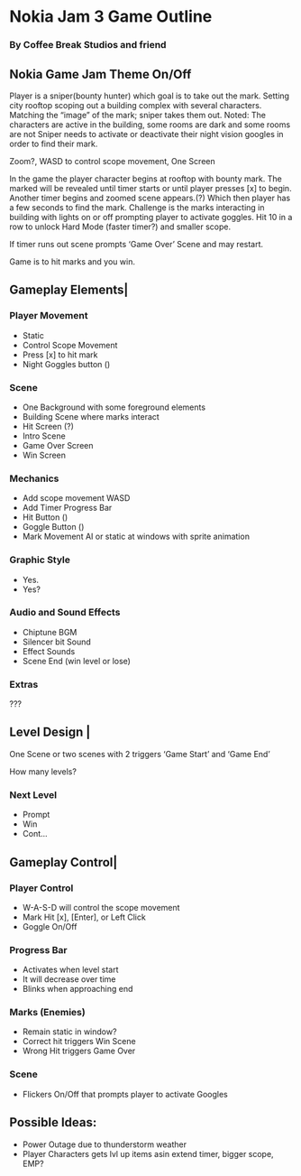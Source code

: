 # Nokia Jam 3 Game Outline
### By Coffee Break Studios and friend

## Nokia Game Jam Theme On/Off

Player is a sniper(bounty hunter) which goal is to take out the mark.
Setting city rooftop scoping out a building complex with several characters.
Matching the “image” of the mark; sniper takes them out.
Noted: The characters are active in the building, some rooms are dark and some rooms are not
Sniper needs to activate or deactivate their night vision googles in order to find their mark.

Zoom?, WASD to control scope movement, One Screen

In the game the player character begins at rooftop with bounty mark. The marked will be revealed until timer starts or until player presses [x] to begin. Another timer begins and zoomed scene appears.(?) Which then player has a few seconds to find the mark. Challenge is the marks interacting in building with lights on or off prompting player to activate goggles. Hit 10 in a row to unlock Hard Mode (faster timer?) and smaller scope.

If timer runs out scene prompts ‘Game Over’ Scene and may restart.

Game is to hit marks and you win.

## Gameplay Elements|

### Player Movement
* Static
* Control Scope Movement 
* Press [x] to  hit mark
* Night Goggles button ()

### Scene
* One Background with some foreground elements
* Building Scene where marks interact
* Hit Screen (?)
* Intro Scene
* Game Over Screen
* Win Screen

### Mechanics
* Add scope movement WASD
* Add Timer Progress Bar 
* Hit Button ()
* Goggle Button ()
* Mark Movement AI or static at windows with sprite animation

### Graphic Style 
* Yes.
* Yes?

### Audio and Sound Effects
* Chiptune BGM
* Silencer bit Sound
* Effect Sounds
* Scene End (win level or lose)

### Extras
???

## Level Design |

One Scene or two scenes with 2 triggers ‘Game Start’ and ‘Game End’

How many levels?

### Next Level
* Prompt
* Win
* Cont...

## Gameplay Control|

### Player Control
* W-A-S-D will control the scope movement
* Mark Hit [x], [Enter], or Left Click
* Goggle On/Off

### Progress Bar
* Activates when level start
* It will decrease over time
* Blinks when approaching end

### Marks (Enemies)
* Remain static in window?
* Correct hit triggers Win Scene
* Wrong Hit triggers Game Over

### Scene
* Flickers On/Off that prompts player to activate Googles


## Possible Ideas:

* Power Outage due to thunderstorm weather
* Player Characters gets lvl up items asin extend timer, bigger scope, EMP?

